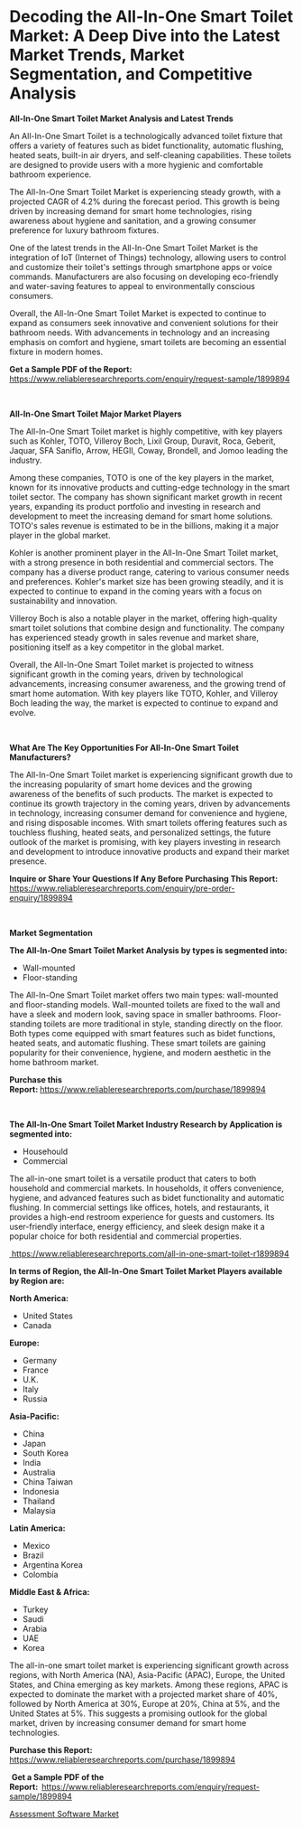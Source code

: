 <p><h1>Decoding the All-In-One Smart Toilet Market: A Deep Dive into the Latest Market Trends, Market Segmentation, and Competitive Analysis</h1></p><p><strong>All-In-One Smart Toilet Market Analysis and Latest Trends</strong></p>
<p><p>An All-In-One Smart Toilet is a technologically advanced toilet fixture that offers a variety of features such as bidet functionality, automatic flushing, heated seats, built-in air dryers, and self-cleaning capabilities. These toilets are designed to provide users with a more hygienic and comfortable bathroom experience.</p><p>The All-In-One Smart Toilet Market is experiencing steady growth, with a projected CAGR of 4.2% during the forecast period. This growth is being driven by increasing demand for smart home technologies, rising awareness about hygiene and sanitation, and a growing consumer preference for luxury bathroom fixtures.</p><p>One of the latest trends in the All-In-One Smart Toilet Market is the integration of IoT (Internet of Things) technology, allowing users to control and customize their toilet's settings through smartphone apps or voice commands. Manufacturers are also focusing on developing eco-friendly and water-saving features to appeal to environmentally conscious consumers.</p><p>Overall, the All-In-One Smart Toilet Market is expected to continue to expand as consumers seek innovative and convenient solutions for their bathroom needs. With advancements in technology and an increasing emphasis on comfort and hygiene, smart toilets are becoming an essential fixture in modern homes.</p></p>
<p><strong>Get a Sample PDF of the Report:&nbsp;</strong> <a href="https://www.reliableresearchreports.com/enquiry/request-sample/1899894">https://www.reliableresearchreports.com/enquiry/request-sample/1899894</a></p>
<p>&nbsp;</p>
<p><strong>All-In-One Smart Toilet Major Market Players</strong></p>
<p><p>The All-In-One Smart Toilet market is highly competitive, with key players such as Kohler, TOTO, Villeroy Boch, Lixil Group, Duravit, Roca, Geberit, Jaquar, SFA Saniflo, Arrow, HEGII, Coway, Brondell, and Jomoo leading the industry.</p><p>Among these companies, TOTO is one of the key players in the market, known for its innovative products and cutting-edge technology in the smart toilet sector. The company has shown significant market growth in recent years, expanding its product portfolio and investing in research and development to meet the increasing demand for smart home solutions. TOTO's sales revenue is estimated to be in the billions, making it a major player in the global market.</p><p>Kohler is another prominent player in the All-In-One Smart Toilet market, with a strong presence in both residential and commercial sectors. The company has a diverse product range, catering to various consumer needs and preferences. Kohler's market size has been growing steadily, and it is expected to continue to expand in the coming years with a focus on sustainability and innovation.</p><p>Villeroy Boch is also a notable player in the market, offering high-quality smart toilet solutions that combine design and functionality. The company has experienced steady growth in sales revenue and market share, positioning itself as a key competitor in the global market.</p><p>Overall, the All-In-One Smart Toilet market is projected to witness significant growth in the coming years, driven by technological advancements, increasing consumer awareness, and the growing trend of smart home automation. With key players like TOTO, Kohler, and Villeroy Boch leading the way, the market is expected to continue to expand and evolve.</p></p>
<p>&nbsp;</p>
<p><strong>What Are The Key Opportunities For All-In-One Smart Toilet Manufacturers?</strong></p>
<p><p>The All-In-One Smart Toilet market is experiencing significant growth due to the increasing popularity of smart home devices and the growing awareness of the benefits of such products. The market is expected to continue its growth trajectory in the coming years, driven by advancements in technology, increasing consumer demand for convenience and hygiene, and rising disposable incomes. With smart toilets offering features such as touchless flushing, heated seats, and personalized settings, the future outlook of the market is promising, with key players investing in research and development to introduce innovative products and expand their market presence.</p></p>
<p><strong>Inquire or Share Your Questions If Any Before Purchasing This Report:</strong> <a href="https://www.reliableresearchreports.com/enquiry/pre-order-enquiry/1899894">https://www.reliableresearchreports.com/enquiry/pre-order-enquiry/1899894</a></p>
<p>&nbsp;</p>
<p><strong>Market Segmentation</strong></p>
<p><strong>The All-In-One Smart Toilet Market Analysis by types is segmented into:</strong></p>
<p><ul><li>Wall-mounted</li><li>Floor-standing</li></ul></p>
<p><p>The All-In-One Smart Toilet market offers two main types: wall-mounted and floor-standing models. Wall-mounted toilets are fixed to the wall and have a sleek and modern look, saving space in smaller bathrooms. Floor-standing toilets are more traditional in style, standing directly on the floor. Both types come equipped with smart features such as bidet functions, heated seats, and automatic flushing. These smart toilets are gaining popularity for their convenience, hygiene, and modern aesthetic in the home bathroom market.</p></p>
<p><strong>Purchase this Report:&nbsp;</strong><a href="https://www.reliableresearchreports.com/purchase/1899894">https://www.reliableresearchreports.com/purchase/1899894</a></p>
<p>&nbsp;</p>
<p><strong>The All-In-One Smart Toilet Market Industry Research by Application is segmented into:</strong></p>
<p><ul><li>Househould</li><li>Commercial</li></ul></p>
<p><p>The all-in-one smart toilet is a versatile product that caters to both household and commercial markets. In households, it offers convenience, hygiene, and advanced features such as bidet functionality and automatic flushing. In commercial settings like offices, hotels, and restaurants, it provides a high-end restroom experience for guests and customers. Its user-friendly interface, energy efficiency, and sleek design make it a popular choice for both residential and commercial properties.</p></p>
<p><a href="https://www.reliableresearchreports.com/all-in-one-smart-toilet-r1899894">&nbsp;https://www.reliableresearchreports.com/all-in-one-smart-toilet-r1899894</a></p>
<p><strong>In terms of Region, the All-In-One Smart Toilet Market Players available by Region are:</strong></p>
<p>
    <p> <strong> North America: </strong>
        <ul>
            <li>United States</li>
            <li>Canada</li>
        </ul>
        </p> 
    <p> <strong> Europe: </strong>
        <ul>
            <li>Germany</li>
            <li>France</li>
            <li>U.K.</li>
            <li>Italy</li>
            <li>Russia</li>
        </ul>
        </p> 
    <p> <strong> Asia-Pacific: </strong>
        <ul>
            <li>China</li>
            <li>Japan</li>
            <li>South Korea</li>
            <li>India</li>
            <li>Australia</li>
            <li>China Taiwan</li>
            <li>Indonesia</li>
            <li>Thailand</li>
            <li>Malaysia</li>
        </ul>
        </p> 
    <p> <strong> Latin America: </strong>
        <ul>
            <li>Mexico</li>
            <li>Brazil</li>
            <li>Argentina Korea</li>
            <li>Colombia</li>
        </ul>
        </p> 
    <p> <strong> Middle East & Africa: </strong>
        <ul>
            <li>Turkey</li>
            <li>Saudi</li>
            <li>Arabia</li>
            <li>UAE</li>
            <li>Korea</li>
        </ul>
    </p>
    </p>
<p><p>The all-in-one smart toilet market is experiencing significant growth across regions, with North America (NA), Asia-Pacific (APAC), Europe, the United States, and China emerging as key markets. Among these regions, APAC is expected to dominate the market with a projected market share of 40%, followed by North America at 30%, Europe at 20%, China at 5%, and the United States at 5%. This suggests a promising outlook for the global market, driven by increasing consumer demand for smart home technologies.</p></p>
<p><strong>Purchase this Report: </strong><a href="https://www.reliableresearchreports.com/purchase/1899894">https://www.reliableresearchreports.com/purchase/1899894</a></p>
<p>&nbsp;<strong>Get a Sample PDF of the Report:&nbsp;&nbsp;</strong><a href="https://www.reliableresearchreports.com/enquiry/request-sample/1899894">https://www.reliableresearchreports.com/enquiry/request-sample/1899894</a></p>
<p><strong></strong></p>
<p><p><a href="https://view.publitas.com/reportprime-1/assessment-software-market-trends-and-analysis-opportunities-and-challenges-for-future-growth-2024-2031/">Assessment Software Market</a></p></p>